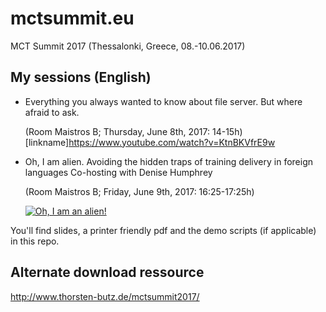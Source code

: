 # mctsummit.eu 
MCT Summit 2017 (Thessalonki, Greece, 08.-10.06.2017)

## My sessions (English)
- Everything you always wanted to know about file server. But where afraid to ask.

    (Room Maistros B; Thursday, June 8th, 2017: 14-15h)
    [linkname]https://www.youtube.com/watch?v=KtnBKVfrE9w


- Oh, I am alien. Avoiding the hidden traps of training delivery in foreign languages
    Co-hosting with Denise Humphrey

    (Room Maistros B; Friday, June 9th, 2017: 16:25-17:25h)

    [![Oh, I am an alien!](https://upload.wikimedia.org/wikipedia/commons/thumb/4/40/Youtube_icon.svg/200px-Youtube_icon.svg.png)](https://www.youtube.com/watch?v=KtnBKVfrE9w "Watch recording!")

You'll find slides, a printer friendly pdf and the demo scripts (if applicable) in this repo.

## Alternate download ressource
http://www.thorsten-butz.de/mctsummit2017/